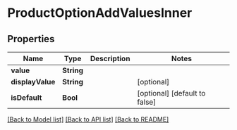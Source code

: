 # ProductOptionAddValuesInner

## Properties
Name | Type | Description | Notes
------------ | ------------- | ------------- | -------------
**value** | **String** |  | 
**displayValue** | **String** |  | [optional] 
**isDefault** | **Bool** |  | [optional] [default to false]

[[Back to Model list]](../README.md#documentation-for-models) [[Back to API list]](../README.md#documentation-for-api-endpoints) [[Back to README]](../README.md)


